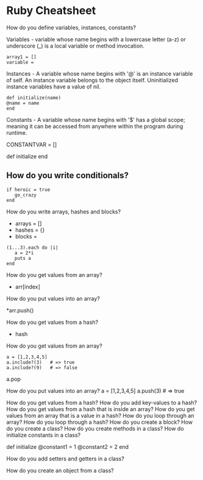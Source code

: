 # Ruby Cheatsheet

How do you define variables, instances, constants?

Variables - variable whose name begins with a lowercase letter (a-z) or underscore (_) is a local variable or method invocation.
```
array1 = []
variable =

```

Instances - A variable whose name begins with '@' is an instance variable of self. An instance variable belongs to the object itself. Uninitialized instance variables have a value of nil.
```
def initialize(name)
@name = name
end

```

Constants - A variable whose name begins with '$' has a global scope; meaning it can be accessed from anywhere within the program during runtime.

CONSTANTVAR = []


def initialize
end


## How do you write conditionals?

```
if heroic = true
   go_crazy
end  

```
How do you write arrays, hashes and blocks?

* arrays = []
* hashes = {}
* blocks = 

```
(1...3).each do |i|
   a = 2*i
   puts a
end
```
How do you get values from an array?

* arr[index]

How do you put values into an array?

*arr.push()

How do you get values from a hash?

* hash


How do you get values from an array?

```
a = [1,2,3,4,5]
a.include?(3)   # => true
a.include?(9)   # => false
```

a.pop


How do you put values into an array?
a = [1,2,3,4,5]
a.push(3)   # => true




How do you get values from a hash?
How do you add key-values to a hash?
How do you get values from a hash that is inside an array?
How do you get values from an array that is a value in a hash?
How do you loop through an array?
How do you loop through a hash?
How do you create a block?
How do you create a class?
How do you create methods in a class?
How do initialize constants in a class?

def initialize 
@constant1 = 1
@constant2 = 2
end

How do you add setters and getters in a class?


How do you create an object from a class?


